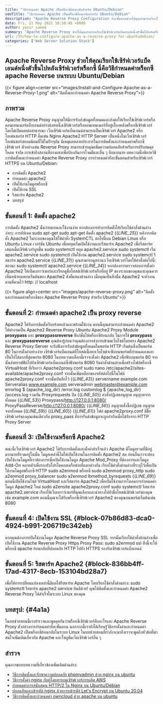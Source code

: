 ```yaml
---
title: "วิธีกำหนดค่า Apache เป็นพร็อกซีย้อนกลับสำหรับ Ubuntu/Debian" 
seoTitle: "วิธีกำหนดค่า Apache เป็นพร็อกซีย้อนกลับสำหรับ Ubuntu/Debian" 
description: "Apache Reverse Proxy Configuration ทีละขั้นตอนช่วยให้คุณสามารถเรียกใช้เซิร์ฟเวอร์ Back End หนึ่งเซิร์ฟเวอร์ที่อยู่ด้านหลังพร็อกซีเซิร์ฟเวอร์ด้วย mod_proxy บน Ubuntu/Debian Linux" 
date: Fri, 21 May 2021 18:58:46 +0000
author: yasir saeed
summary: "Apache Reverse Proxy ช่วยให้คุณสามารถเรียกใช้เซิร์ฟเวอร์แบ็คเอนด์หนึ่งตัวขึ้นไปหลังพร็อกซีเซิร์ฟเวอร์ นี่คือวิธีกำหนดค่าพร็อกซี apache Reverse บนระบบ Ubuntu/Debian" 
url: /th/how-to-configure-apache-as-a-reverse-proxy-for-ubuntudebian/
categories: ['Web Server Solution Stack']
---
```


## Apache Reverse Proxy ช่วยให้คุณเรียกใช้เซิร์ฟเวอร์แบ็คเอนด์หนึ่งตัวขึ้นไปหลังเซิร์ฟเวอร์พร็อกซี นี่คือวิธีกำหนดค่าพร็อกซี apache Reverse บนระบบ Ubuntu/Debian

{{< figure align=center src="images/Install-and-Configure-Apache-as-a-Reverse-Proxy-1.png" alt="ติดตั้งและกำหนดค่า Apache Reverse Proxy">}}


##  **ภาพรวม**  
Apache Reverse Proxy อนุญาตให้มีการรับส่งข้อมูลทั้งหมดและส่งต่อให้เรียกใช้เซิร์ฟเวอร์หรือคอนเทนเนอร์แบ็กเอนด์อย่างน้อยหนึ่งเซิร์ฟเวอร์หรือคอนเทนเนอร์ที่อยู่เบื้องหลังพร็อกซีเซิร์ฟเวอร์โดยไม่เปิดเผยต่อสาธารณะ เว็บเซิร์ฟเวอร์แบ็คเอนด์สามารถเป็นเซิร์ฟเวอร์ Apache2 หรือโอเพ่นซอร์ส HTTP อื่นเช่น Nginx Apache2 HTTP Server เป็นหนึ่งในเว็บเซิร์ฟเวอร์โอเพ่นซอร์สยอดนิยมที่ใช้ในปัจจุบัน
มีเหตุผลหลายประการในการติดตั้งและกำหนดค่าพร็อกซีเซิร์ฟเวอร์ ตัวอย่างเช่น Reverse Proxy สามารถช่วยคุณเพิ่มความปลอดภัยสำหรับการปรับสมดุลโหลด จำกัด การเข้าถึงสถานที่บางแห่งเพื่อป้องกันการโจมตีและอื่น ๆ อีกมากมาย บทความนี้อธิบายวิธีการติดตั้งและกำหนดค่า Apache Reverse Proxy การกำหนดค่าทีละขั้นตอนสำหรับเซิร์ฟเวอร์ HTTPS บน Ubuntu/Debian:
  * การติดตั้ง Apache2
  * กำหนดค่า apache2
  * เปิดใช้งานโมดูลพร็อกซี
  * เปิดใช้งาน SSL
  * รีสตาร์ท Apache2
  * บทสรุป

## ขั้นตอนที่ 1: ติดตั้ง apache2
การติดตั้ง Apache2 นั้นง่ายมากและใช้งานง่าย หากต้องการทำการติดตั้งให้เรียกใช้คำสั่งด้านล่างง่ายๆ:
การอัปเดต sudo apt-get
sudo apt-get ติดตั้ง apache2
{{_LINE_25_}}
หลังจากติดตั้ง Apache2 ในระบบของคุณให้ใช้คำสั่ง SystemCTL ต่อไปนี้บน Debian Linux หรือ Ubuntu Linux เวอร์ชัน Ubuntu เพื่อหยุดเริ่มเปิดใช้งานและรีสตาร์ท Apache2 เพื่อรีสตาร์ทเสมอเมื่อเซิร์ฟเวอร์บูทขึ้น
sudo systemctl หยุด apache2.service
sudo systemctl เริ่ม apache2.service
sudo systemctl เปิดใช้งาน apache2.service
sudo systemctl รีสตาร์ท apache2.service
{{_LINE_31_}}
คุณสามารถดูสถานะเว็บเซิร์ฟเวอร์โดยใช้คำสั่งต่อไปนี้:
สถานะ sudo systemctl apache2.service
{{_LINE_34_}}
หากต้องการตรวจสอบการตั้งค่า Apache2 ให้เปิดเบราว์เซอร์และเรียกดูชื่อโฮสต์เซิร์ฟเวอร์หรือที่อยู่ IP ของระบบของคุณและคุณควรเห็นหน้าทดสอบเริ่มต้นของ Apache2 ดังที่แสดงด้านล่าง เมื่อคุณเห็นสิ่งนั้น Apache2 จะทำงานตามที่คาดไว้ http: // localhost

{{< figure align=center src="images/apache-reverse-proxy.png" alt="ติดตั้งและกำหนดค่าพร็อกซีของ Apache Reverse Proxy สำหรับ Ubuntu">}}


## ขั้นตอนที่ 2: กำหนดค่า apache2 เป็น proxy reverse
Apache2 ได้รับการติดตั้งเรียบร้อยแล้วและพร้อมใช้งาน ตอนนี้คุณสามารถกำหนดค่า Apache2 ให้ทำงานเป็น Apache2 Reverse Proxy Ubuntu Apache2 Proxy Module  **proxypass** และ  **proxypassreverse**  ฟังก์ชั่นให้พร็อกซีย้อนกลับ ในการใช้  **proxypass**  และ **proxypassreverse**  คุณต้องรู้ก่อนว่าคุณต้องการส่งการเข้าชมเว็บไซต์โดยตรง
Apache2 Reverse Proxy Server จะรับฟังการรับส่งข้อมูลทั้งหมดในพอร์ต HTTP เริ่มต้นซึ่งเป็นพอร์ต 80 ในการตั้งค่าอย่างง่าย เซิร์ฟเวอร์แบ็คเอนด์ที่โฮสต์เนื้อหาเว็บไซต์จะฟังบนพอร์ตที่กำหนดเองและเป็นไปได้มากที่สุดพอร์ต 8080
ในบทความบล็อกนี้เราจะตั้งค่า Apache2 เพื่อฟังบนพอร์ต 80 จากนั้นส่งทราฟฟิกไปยังเซิร์ฟเวอร์แบ็คเอนด์ซึ่งฟังพอร์ต 8080 รันคำสั่งด้านล่างเพื่อสร้างไฟล์พร็อกซี VirtualHost ที่เรียกว่า Apache2proxy.conf
sudo nano /etc/apache2/sites-available/apache2proxy.conf
จากนั้นเพิ่มบล็อกของรหัสต่อไปนี้ในไฟล์ apache2proxy.conf จากนั้นบันทึกไว้
{{_LINE_43_}}
        servername example.com
        Serveralias www.example.com
        serveradmin webmaster@example.com
        errorlog $ {apache_log_dir} /error.log
        customlog $ {apache_log_dir} /access.log รวมกัน
        Proxyrequests ปิด
{{_LINE_50_}}
          คำสั่งปฏิเสธอนุญาต
          อนุญาตจากทั้งหมด
{{_LINE_53_}}
        Proxypass/http://127.0.0.1:8080/
        ProxyPassReverse/http://127.0.0.1:8080/
{{_LINE_56_}}
          อนุญาตสั่งซื้อปฏิเสธ
          อนุญาตจากทั้งหมด
{{_LINE_59_}}
{{_LINE_60_}}
{{_LINE_61_}}
ไฟล์ apache2proxy.conf มีชื่อเซิร์ฟเวอร์ของคุณเช่นเดียวกับ proxy_pass ที่การรับส่งข้อมูลจะถูกกำกับเมื่อได้รับจาก HTTP Proxy Server

## ขั้นตอนที่ 3: เปิดใช้งานพร็อกซี Apache2
ขณะนี้เว็บเซิร์ฟเวอร์ Apache2 ได้รับการติดตั้งและตั้งค่าสำเร็จแล้ว Apache มีโมดูลรวมที่มีอยู่มากมายที่รวมอยู่ในนั้น โมดูลเหล่านี้ไม่ได้เปิดใช้งานในการติดตั้ง Apache2 สด ก่อนอื่นเราจะต้องเปิดใช้งานโมดูลที่เราต้องการเพื่อเปิดใช้งานโมดูล Apache Mod_Proxy ที่ต้องการและโมดูล Add-On หลายตัวเพื่อรองรับโปรโตคอลเครือข่ายที่แตกต่างกัน เรียกใช้คำสั่งด้านล่างที่ระบุไว้เพื่อเปิดใช้งานโมดูลพร็อกซี HTTP
sudo a2enmod พร็อกซี
sudo a2enmod proxy_http
sudo a2enmod proxy_balancer
sudo a2enmod lbmethod_byrequests
{{_LINE_69_}}
ตอนนี้เปิดใช้งานไซต์ VirtualHost และรีสตาร์ท Apache2 เพื่อเปิดใช้งานการโหลดการกำหนดค่าโมดูล Apache2 ใหม่
sudo a2ensite apache2proxy.conf
sudo systemctl รีสตาร์ท apache2.service
เรียกใช้เว็บเบราว์เซอร์ที่คุณเลือกและนำทางไปยังชื่อโฮสต์เซิร์ฟเวอร์ของคุณเช่น example.com ตอนนี้คุณจะได้รับพร็อกซีเซิร์ฟเวอร์ Apache2 ของคุณบนพอร์ตเริ่มต้นเช่น 8080

## ขั้นตอนที่ 4: เปิดใช้งาน SSL {#block-07b86d83-dca0-4924-b991-206719c342eb}

หากคุณต้องการเปิดใช้งานโมดูล Apache Reverse Proxy SSL จากนั้นเรียกใช้คำสั่งด้านล่างเพื่อเปิดใช้งาน Apache Reverse Proxy Https Proxy Pass:
sudo a2enmod ssl
สิ่งนี้จะให้พร็อกซี apache ย้อนกลับที่ปลอดภัย HTTP ไปยัง HTTPS รองรับเซิร์ฟเวอร์แบ็กเอนด์

## ขั้นตอนที่ 5: รีสตาร์ท Apache2 {#block-836bb4ff-17ad-4317-8ecb-153104bd28a7}

เพื่อให้การเปลี่ยนแปลงเหล่านี้มีผลให้รีสตาร์ท Apache โดยเรียกใช้คำสั่งด้านล่าง:
sudo systemctl รีสตาร์ท apache2.service
ยินดีด้วย! คุณได้ติดตั้งและกำหนดค่า Apache2 Reverse Proxy ได้สำเร็จในระบบ Linux ของคุณ

##  **บทสรุป:**   {#4a1a}

ในบทช่วยสอนนี้เราสำรวจและพูดคุยกันว่าพร็อกซีเซิร์ฟเวอร์คืออะไรและ Apache Reverse Proxy ตัวอย่างการกำหนดค่าทีละขั้นตอน นอกจากนี้เรายังได้เรียนรู้วิธีการตั้งค่าและกำหนดค่า Apache2 เป็นพร็อกซีย้อนกลับในระบบ Linux ในบทช่วยสอนที่กำลังจะมาถึงเราจะพูดถึงหัวข้อที่น่าสนใจเพิ่มเติมเกี่ยวกับ Apache และโซลูชันเว็บเซิร์ฟเวอร์อื่น ๆ

## สำรวจ
คุณอาจชอบบทความที่เกี่ยวข้องเพิ่มเติมด้านล่าง:
  * [วิธีการ][1][ติดตั้งและรักษาความปลอดภัย phpmyadmin ด้วย nginx บน ubuntu][2]
  * [วิธีการตั้งค่า nginx กับผู้โดยสารบนเซิร์ฟเวอร์การผลิต AWS][3]
  * [กำหนดค่าการสนับสนุน HTTP/2 ใน Nginx บน Ubuntu/Debian][4]
  * [ปลอดภัยและเข้ารหัส nginx ด้วยการเข้ารหัส Let's Encrypt บน Ubuntu 20.04][5]
  * [วิธีการติดตั้งและกำหนดค่า owncloud ด้วย apache บน ubuntu][6]



 [1]: https://blog.containerize.com/web-server-solution-stack/th/how-to-configure-apache-as-a-reverse-proxy-for-ubuntudebian/
 [2]: https://blog.containerize.com/web-server-solution-stack/how-to-install-and-secure-phpmyadmin-with-nginx-on-ubuntu/
 [3]: https://blog.containerize.com/web-server-solution-stack/how-to-setup-nginx-with-passenger-on-aws-production-server/
 [4]: https://blog.containerize.com/web-server-solution-stack/how-to-configure-http2-support-in-nginx-on-ubuntudebian/
 [5]: https://blog.containerize.com/web-server-solution-stack/how-to-secure-nginx-with-letsencrypt-on-ubuntu-20-04/
 [6]: https://blog.containerize.com/backup-and-sync-software/how-to-install-and-configure-owncloud-with-apache-on-ubuntu/
